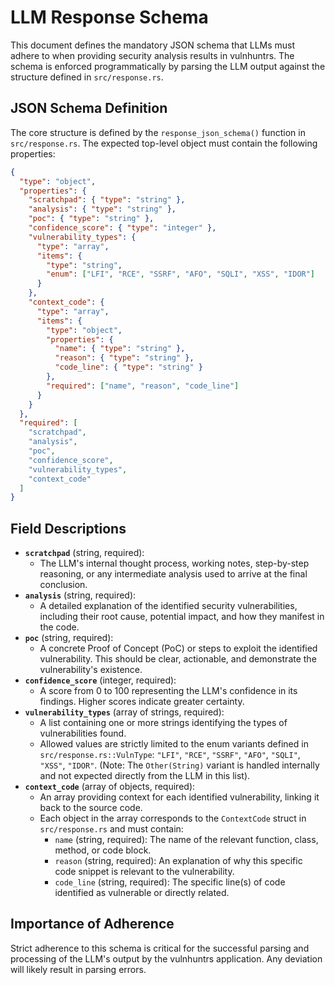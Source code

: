 # LLM Response Schema

This document defines the mandatory JSON schema that LLMs must adhere to when providing security analysis results in vulnhuntrs. The schema is enforced programmatically by parsing the LLM output against the structure defined in `src/response.rs`.

## JSON Schema Definition

The core structure is defined by the `response_json_schema()` function in `src/response.rs`. The expected top-level object must contain the following properties:

```json
{
  "type": "object",
  "properties": {
    "scratchpad": { "type": "string" },
    "analysis": { "type": "string" },
    "poc": { "type": "string" },
    "confidence_score": { "type": "integer" },
    "vulnerability_types": {
      "type": "array",
      "items": {
        "type": "string",
        "enum": ["LFI", "RCE", "SSRF", "AFO", "SQLI", "XSS", "IDOR"]
      }
    },
    "context_code": {
      "type": "array",
      "items": {
        "type": "object",
        "properties": {
          "name": { "type": "string" },
          "reason": { "type": "string" },
          "code_line": { "type": "string" }
        },
        "required": ["name", "reason", "code_line"]
      }
    }
  },
  "required": [
    "scratchpad",
    "analysis",
    "poc",
    "confidence_score",
    "vulnerability_types",
    "context_code"
  ]
}
```

## Field Descriptions

-   **`scratchpad`** (string, required):
    -   The LLM's internal thought process, working notes, step-by-step reasoning, or any intermediate analysis used to arrive at the final conclusion.
-   **`analysis`** (string, required):
    -   A detailed explanation of the identified security vulnerabilities, including their root cause, potential impact, and how they manifest in the code.
-   **`poc`** (string, required):
    -   A concrete Proof of Concept (PoC) or steps to exploit the identified vulnerability. This should be clear, actionable, and demonstrate the vulnerability's existence.
-   **`confidence_score`** (integer, required):
    -   A score from 0 to 100 representing the LLM's confidence in its findings. Higher scores indicate greater certainty.
-   **`vulnerability_types`** (array of strings, required):
    -   A list containing one or more strings identifying the types of vulnerabilities found. 
    -   Allowed values are strictly limited to the enum variants defined in `src/response.rs::VulnType`: `"LFI"`, `"RCE"`, `"SSRF"`, `"AFO"`, `"SQLI"`, `"XSS"`, `"IDOR"`. (Note: The `Other(String)` variant is handled internally and not expected directly from the LLM in this list).
-   **`context_code`** (array of objects, required):
    -   An array providing context for each identified vulnerability, linking it back to the source code.
    -   Each object in the array corresponds to the `ContextCode` struct in `src/response.rs` and must contain:
        -   `name` (string, required): The name of the relevant function, class, method, or code block.
        -   `reason` (string, required): An explanation of why this specific code snippet is relevant to the vulnerability.
        -   `code_line` (string, required): The specific line(s) of code identified as vulnerable or directly related.

## Importance of Adherence

Strict adherence to this schema is critical for the successful parsing and processing of the LLM's output by the vulnhuntrs application. Any deviation will likely result in parsing errors.

